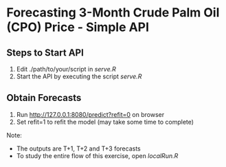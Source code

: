 # Forecasting 3-Month Crude Palm Oil (CPO) Price - Simple API

## Steps to Start API
1. Edit ./path/to/your/script in *serve.R*
2. Start the API by executing the script *serve.R*

## Obtain Forecasts
1. Run http://127.0.0.1:8080/predict?refit=0 on browser
2. Set refit=1 to refit the model (may take some time to complete)


Note:
* The outputs are T+1, T+2 and T+3 forecasts
* To study the entire flow of this exercise, open *localRun.R*
